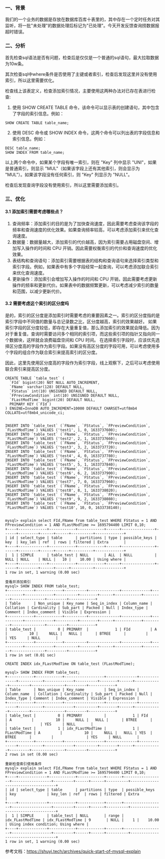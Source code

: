 
### 一、背景
 我们的一个业务的数据是存放在数据库百库十表里的，其中存在一个定时任务对其监听，将一批"未处理"的数据处理后标记为"已处理"。今天开发反馈查询捞数据报超时错误。

### 二、分析
首先检查sql语法是否有问题，检查后是仅仅是一个普通的sql语句，最大拉取数据为10w条。

其次检查sql中where条件是否使用了主键或者索引，检查后发现这里并没有使用索引，所以这里需要优化。

检查线上该表定义，检查添加索引情况，主要使用这两种办法对已存在表进行检查:
1. 使用 SHOW CREATE TABLE 命令，该命令可以显示表的创建语句，其中包含了字段的索引信息。例如：
```
SHOW CREATE TABLE table_name;
```
2. 使用 DESC 命令或 SHOW INDEX 命令，这两个命令可以列出表的字段信息和索引信息。例如：
```
DESC table_name;
SHOW INDEX FROM table_name;
```
以上两个命令中，如果某个字段有唯一索引，则在 "Key" 列中显示 "UNI"，如果是普通索引，则显示 "MUL"（如果该字段上还有其他索引，则会显示为 "MUL"）。如果该字段没有任何索引，则 "Key" 列显示为 "NULL"。

检查后发现查询字段没有使用索引，所以这里需要添加索引。

### 三、优化
#### 3.1 添加索引需要考虑哪些点？
1. 查询频率：添加索引的目的是为了加快查询速度，因此需要考虑查询该字段的频率和查询速度的优化效果。如果查询频率较高，可以考虑添加索引来优化查询速度。
2. 数据量：数据量越大，添加索引的代价越高，因为索引需要占用磁盘空间、增加写入操作的时间和 CPU 开销。因此需要权衡索引的代价和查询速度的优化效果。
3. 表结构和查询语句：添加索引需要根据表的结构和查询语句来选择索引类型和索引字段。例如，如果表中有多个字段经常一起查询，可以考虑添加联合索引来优化查询速度。
4. 更新操作：添加索引会增加写入操作的时间和 CPU 开销，因此需要考虑更新操作的频率和更新代价。如果表中的数据频繁更新，可以考虑减少索引的数量和范围，以减少更新代价。

#### 3.2 需要考虑这个索引的区分度吗
是的，索引的区分度是添加索引时需要考虑的重要因素之一。索引的区分度指的是索引字段中不同值的数量与总记录数之比，区分度越高，索引的效果越好。
如果索引字段的区分度较低，即存在大量重复值，那么添加索引的效果就会降低。因为对于重复值，查询时需要访问多个相同的索引项，而这些索引项的指针又指向同一个数据块，这样就会浪费磁盘空间和 CPU 时间。
在选择索引字段时，应该优先选择区分度高的字段作为索引字段。如果没有高区分度的字段可用，可以考虑使用多个字段的组合作为联合索引来提高索引的区分度。

因此，这里先使用区分度高的字段作为索引字段，线上观察下，之后可以考虑使用联合索引来提高区分度。
```
CREATE TABLE `table_test` (
  `FId` bigint(20) NOT NULL AUTO_INCREMENT,
  `FName` varchar(128) DEFAULT NULL,
  `FStatus` int(10) UNSIGNED DEFAULT NULL,
  `FPreviewCondition` int(10) UNSIGNED DEFAULT NULL,
  `FLastModTime` bigint(20) DEFAULT NULL,
  PRIMARY KEY (`FId`)
) ENGINE=InnoDB AUTO_INCREMENT=10000 DEFAULT CHARSET=utf8mb4 COLLATE=utf8mb4_unicode_ci;


INSERT INTO `table_test` (`FName`, `FStatus`, `FPreviewCondition`, `FLastModTime`) VALUES ('test1', 1, 0, 1633737600);
INSERT INTO `table_test` (`FName`, `FStatus`, `FPreviewCondition`, `FLastModTime`) VALUES ('test2', 2, 1, 1633737660);
INSERT INTO `table_test` (`FName`, `FStatus`, `FPreviewCondition`, `FLastModTime`) VALUES ('test3', 3, 2, 1633737720);
INSERT INTO `table_test` (`FName`, `FStatus`, `FPreviewCondition`, `FLastModTime`) VALUES ('test4', 4, 0, 1633737780);
INSERT INTO `table_test` (`FName`, `FStatus`, `FPreviewCondition`, `FLastModTime`) VALUES ('test5', 5, 1, 1633737840);
INSERT INTO `table_test` (`FName`, `FStatus`, `FPreviewCondition`, `FLastModTime`) VALUES ('test6', 6, 2, 1633737900);
INSERT INTO `table_test` (`FName`, `FStatus`, `FPreviewCondition`, `FLastModTime`) VALUES ('test7', 7, 0, 1633737960);
INSERT INTO `table_test` (`FName`, `FStatus`, `FPreviewCondition`, `FLastModTime`) VALUES ('test8', 8, 1, 1633738020);
INSERT INTO `table_test` (`FName`, `FStatus`, `FPreviewCondition`, `FLastModTime`) VALUES ('test9', 9, 2, 1633738080);
INSERT INTO `table_test` (`FName`, `FStatus`, `FPreviewCondition`, `FLastModTime`) VALUES ('test10', 10, 0, 1633738140);


mysql> explain select FId,FName from table_test WHERE FStatus = 1 AND FPreviewCondition = 1 AND FLastModTime >= 1695794400 LIMIT 0,10;
+----+-------------+------------+------------+------+---------------+------+---------+------+------+----------+-------------+
| id | select_type | table      | partitions | type | possible_keys | key  | key_len | ref  | rows | filtered | Extra       |
+----+-------------+------------+------------+------+---------------+------+---------+------+------+----------+-------------+
|  1 | SIMPLE      | table_test | NULL       | ALL  | NULL          | NULL | NULL    | NULL |   10 |    10.00 | Using where |
+----+-------------+------------+------------+------+---------------+------+---------+------+------+----------+-------------+
1 row in set, 1 warning (0.00 sec)

查看并添加索引
mysql> SHOW INDEX FROM table_test;
+------------+------------+----------+--------------+-------------+-----------+-------------+----------+--------+------+------------+---------+---------------+---------+------------+
| Table      | Non_unique | Key_name | Seq_in_index | Column_name | Collation | Cardinality | Sub_part | Packed | Null | Index_type | Comment | Index_comment | Visible | Expression |
+------------+------------+----------+--------------+-------------+-----------+-------------+----------+--------+------+------------+---------+---------------+---------+------------+
| table_test |          0 | PRIMARY  |            1 | FId         | A         |          10 |     NULL |   NULL |      | BTREE      |         |               | YES     | NULL       |
+------------+------------+----------+--------------+-------------+-----------+-------------+----------+--------+------+------------+---------+---------------+---------+------------+
1 row in set (0.01 sec)

CREATE INDEX idx_FLastModTime ON table_test (FLastModTime);

mysql> SHOW INDEX FROM table_test;
+------------+------------+------------------+--------------+--------------+-----------+-------------+----------+--------+------+------------+---------+---------------+---------+------------+
| Table      | Non_unique | Key_name         | Seq_in_index | Column_name  | Collation | Cardinality | Sub_part | Packed | Null | Index_type | Comment | Index_comment | Visible | Expression |
+------------+------------+------------------+--------------+--------------+-----------+-------------+----------+--------+------+------------+---------+---------------+---------+------------+
| table_test |          0 | PRIMARY          |            1 | FId          | A         |          10 |     NULL |   NULL |      | BTREE      |         |               | YES     | NULL       |
| table_test |          1 | idx_FLastModTime |            1 | FLastModTime | A         |          10 |     NULL |   NULL | YES  | BTREE      |         |               | YES     | NULL       |
+------------+------------+------------------+--------------+--------------+-----------+-------------+----------+--------+------+------------+---------+---------------+---------+------------+
2 rows in set (0.00 sec)

重新检查索引使用条件
mysql> explain select FId,FName from table_test WHERE FStatus = 1 AND FPreviewCondition = 1 AND FLastModTime >= 1695794400 LIMIT 0,10;
+----+-------------+------------+------------+-------+------------------+------------------+---------+------+------+----------+------------------------------------+
| id | select_type | table      | partitions | type  | possible_keys    | key              | key_len | ref  | rows | filtered | Extra                              |
+----+-------------+------------+------------+-------+------------------+------------------+---------+------+------+----------+------------------------------------+
|  1 | SIMPLE      | table_test | NULL       | range | idx_FLastModTime | idx_FLastModTime | 9       | NULL |    1 |    10.00 | Using index condition; Using where |
+----+-------------+------------+------------+-------+------------------+------------------+---------+------+------+----------+------------------------------------+
1 row in set, 1 warning (0.00 sec)
```

参考文档：https://shuyi.tech/archives/quick-start-of-mysql-explain